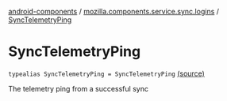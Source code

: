 [android-components](../index.md) / [mozilla.components.service.sync.logins](index.md) / [SyncTelemetryPing](./-sync-telemetry-ping.md)

# SyncTelemetryPing

`typealias SyncTelemetryPing = SyncTelemetryPing` [(source)](https://github.com/mozilla-mobile/android-components/blob/master/components/service/sync-logins/src/main/java/mozilla/components/service/sync/logins/SyncableLoginsStorage.kt#L38)

The telemetry ping from a successful sync

